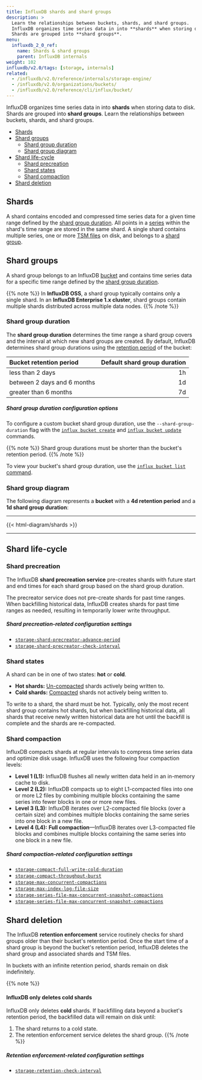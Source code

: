```yaml
---
title: InfluxDB shards and shard groups
description: >
  Learn the relationships between buckets, shards, and shard groups.
  InfluxDB organizes time series data in into **shards** when storing data to disk.
  Shards are grouped into **shard groups**.
menu:
  influxdb_2_0_ref:
    name: Shards & shard groups
    parent: InfluxDB internals
weight: 102
influxdb/v2.0/tags: [storage, internals]
related:
  - /influxdb/v2.0/reference/internals/storage-engine/
  - /influxdb/v2.0/organizations/buckets/
  - /influxdb/v2.0/reference/cli/influx/bucket/
---
```


InfluxDB organizes time series data in into **shards** when storing data to disk.
Shards are grouped into **shard groups**.
Learn the relationships between buckets, shards, and shard groups.

- [Shards](#shards)
- [Shard groups](#shard-groups)
  - [Shard group duration](#shard-group-duration)
  - [Shard group diagram](#shard-group-diagram)
- [Shard life-cycle](#shard-life-cycle)
  - [Shard precreation](#shard-precreation)
  - [Shard states](#shard-states)
  - [Shard compaction](#shard-compaction)
- [Shard deletion](#shard-deletion)

## Shards
A shard contains encoded and compressed time series data for a given time range
defined by the [shard group duration](#shard-group-duration).
All points in a [series](#series) within the shard's time range are stored in the same shard.
A single shard contains multiple series, one or more [TSM files](#tsm-time-structured-merge-tree) on disk,
and belongs to a [shard group](#shard-groups).

## Shard groups
A shard group belongs to an InfluxDB [bucket](/influxdb/v2.0/reference/glossary/#bucket) and contains time series data for a specific time range defined by
the [shard group duration](#shard-group-duration).

{{% note %}}
In **InfluxDB OSS**, a shard group typically contains only a single shard.
In an **InfluxDB Enterprise 1.x cluster**, shard groups contain multiple shards
distributed across multiple data nodes.
{{% /note %}}

### Shard group duration
The **shard group duration** determines the time range a shard group covers
and the interval at which new shard groups are created.
By default, InfluxDB determines shard group durations using
the [retention period](/influxdb/v2.0/reference/glossary/#retention-period)
of the bucket:

| Bucket retention period     | Default shard group duration |
|:-----------------------     | ----------------------------:|
| less than 2 days            | 1h                           |
| between 2 days and 6 months | 1d                           |
| greater than 6 months       | 7d                           |

##### Shard group duration configuration options
To configure a custom bucket shard group duration, use the `--shard-group-duration`
flag with the [`influx bucket create`](/influxdb/v2.0/reference/cli/influx/bucket/create/#create-a-custom-shard-group-duration)
and [`influx bucket update`](/influxdb/v2.0/reference/cli/influx/bucket/update//#update-the-shard-group-duration-of-a-bucket) commands.

{{% note %}}
Shard group durations must be shorter than the bucket's retention period.
{{% /note %}}

To view your bucket's shard group duration, use the
[`influx bucket list` command](/influxdb/v2.0/reference/cli/influx/bucket/list/).

### Shard group diagram
The following diagram represents a **bucket** with a **4d retention period**
and a **1d shard group duration**:

---

{{< html-diagram/shards >}}

---

## Shard life-cycle

### Shard precreation
The InfluxDB **shard precreation service** pre-creates shards with future start
and end times for each shard group based on the shard group duration.

The precreator service does not pre-create shards for past time ranges.
When backfilling historical data, InfluxDB creates shards for past time ranges as needed,
resulting in temporarily lower write throughput.

##### Shard precreation-related configuration settings
- [`storage-shard-precreator-advance-period`](/influxdb/v2.0/reference/config-options/#storage-shard-precreator-advance-period)
- [`storage-shard-precreator-check-interval`](/influxdb/v2.0/reference/config-options/#storage-shard-precreator-check-interval)

### Shard states
A shard can be in one of two states: **hot** or **cold**.

- **Hot shards:** [Un-compacted](#shard-compaction) shards actively being written to.
- **Cold shards:** [Compacted](#shard-compaction) shards not actively being written to.

To write to a shard, the shard must be hot.
Typically, only the most recent shard group contains hot shards, but when backfilling
historical data, all shards that receive newly written historical data are hot
until the backfill is complete and the shards are re-compacted.

### Shard compaction
InfluxDB compacts shards at regular intervals to compress time series data and optimize disk usage. InfluxDB uses the following four compaction levels:

- **Level 1 (L1):** InfluxDB flushes all newly written data held in an in-memory cache to disk.
- **Level 2 (L2):** InfluxDB compacts up to eight L1-compacted files into one or more L2 files by
     combining multiple blocks containing the same series into fewer blocks in one or more new files.
- **Level 3 (L3):** InfluxDB iterates over L2-compacted file blocks (over a certain size)
  and combines multiple blocks containing the same series into one block in a new file.
- **Level 4 (L4):** **Full compaction**—InfluxDB iterates over L3-compacted file blocks
  and combines multiple blocks containing the same series into one block in a new file.

##### Shard compaction-related configuration settings
- [`storage-compact-full-write-cold-duration`](/influxdb/v2.0/reference/config-options/#storage-compact-full-write-cold-duration)
- [`storage-compact-throughput-burst`](/influxdb/v2.0/reference/config-options/#storage-compact-throughput-burst)
- [`storage-max-concurrent-compactions`](/influxdb/v2.0/reference/config-options/#storage-max-concurrent-compactions)
- [`storage-max-index-log-file-size`](/influxdb/v2.0/reference/config-options/#storage-max-index-log-file-size)
- [`storage-series-file-max-concurrent-snapshot-compactions`](/influxdb/v2.0/reference/config-options/#storage-series-file-max-concurrent-snapshot-compactions)
- [`storage-series-file-max-concurrent-snapshot-compactions`](/influxdb/v2.0/reference/config-options/#storage-series-file-max-concurrent-snapshot-compactions)

## Shard deletion
The InfluxDB **retention enforcement** service routinely checks for shard groups
older than their bucket's retention period.
Once the start time of a shard group is beyond the bucket's retention period,
InfluxDB deletes the shard group and associated shards and TSM files.

In buckets with an infinite retention period, shards remain on disk indefinitely.

{{% note %}}
#### InfluxDB only deletes cold shards
InfluxDB only deletes **cold** shards.
If backfilling data beyond a bucket's retention period, the backfilled data will
remain on disk until:

1. The shard returns to a cold state.
2. The retention enforcement service deletes the shard group.
{{% /note %}}

##### Retention enforcement-related configuration settings
- [`storage-retention-check-interval`](/influxdb/v2.0/reference/config-options/#storage-retention-check-interval)
